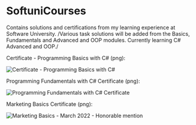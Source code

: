 # SoftuniCourses
Contains solutions and certifications from my learning experience at Software University.
/Various task solutions will be added from the Basics, Fundamentals and Advanced and OOP modules. Currently learning C# Advanced and OOP./

Certificate - Programming Basics with C# (png):

![Certificate - Programming Basics with C#](https://user-images.githubusercontent.com/55868166/197204100-86fd5215-6b38-4048-ab7f-fb3d6576bff4.png)

Programming Fundamentals with C# Certificate (png):

![Programming Fundamentals with C# Certificate](https://user-images.githubusercontent.com/55868166/197204038-ee8cdcec-44ff-41ee-ac04-268d31b24f2b.png)

Marketing Basics Certificate (png):

![Marketing Basics - March 2022 - Honorable mention](https://user-images.githubusercontent.com/55868166/197204411-67be4f33-76ab-4392-861e-1aedd8d57dee.png)
